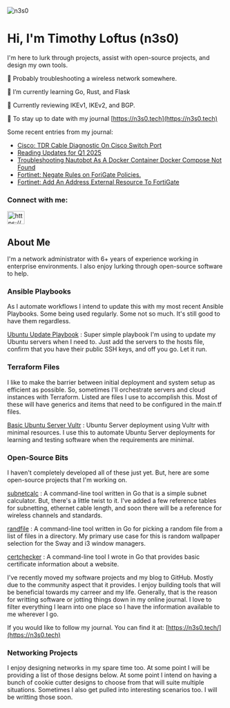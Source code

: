 <p align="left"> <img src="https://komarev.com/ghpvc/?username=n3s0&label=Profile%20views&color=0e75b6&style=flat" alt="n3s0" /> </p>

<h1 align="left">Hi, I'm Timothy Loftus (n3s0)</h1>

I'm here to lurk through projects, assist with open-source projects, and design 
my own tools.

🔭  Probably troubleshooting a wireless network somewhere.

🌱  I’m currently learning Go, Rust, and Flask

📝  Currently reviewing IKEv1, IKEv2, and BGP.

📝  To stay up to date with my journal [https://n3s0.tech](https://n3s0.tech)

Some recent entries from my journal:
<!-- BLOG-POST-LIST:START -->
- [Cisco: TDR Cable Diagnostic On Cisco Switch Port](https://www.n3s0.tech/notes/cisco/tdr-cable-diag-on-switch-port/)
- [Reading Updates for Q1 2025](https://www.n3s0.tech/projects/reading/updates/2025-q1-updates/)
- [Troubleshooting Nautobot As A Docker Container Docker Compose Not Found](https://www.n3s0.tech/notes/20250301003301/)
- [Fortinet: Negate Rules on ForiGate Policies.](https://www.n3s0.tech/notes/fortinet/negate-rules-on-fortigate-policies/)
- [Fortinet: Add An Address External Resource To FortiGate](https://www.n3s0.tech/notes/fortinet/adding-an-address-external-resource-to-fortigate/)
<!-- BLOG-POST-LIST:END -->

<h3 align="left">Connect with me:</h3>
<p align="left">
<a href="https://www.n3s0.tech/index.xml" target="blank"><img align="center" src="https://raw.githubusercontent.com/rahuldkjain/github-profile-readme-generator/master/src/images/icons/Social/rss.svg" alt="https://www.n3s0.tech/index.xml" height="30" width="40" /></a>
</p>

## About Me

I'm a network administrator with 6+ years of experience working in enterprise 
environments. I also enjoy lurking through open-source software to help.

### Ansible Playbooks

As I automate workflows I intend to update this with my most recent Ansible 
Playbooks. Some being used regularly. Some not so much. It's still good to have 
them regardless.

[Ubuntu Update Playbook](https://github.com/n3s0/ubuntu-update-playbook) : Super 
simple playbook I'm using to update my Ubuntu servers when I need to. Just add the
servers to the hosts file, confirm that you have their public SSH keys, and off you
go. Let it run. 

### Terraform Files

I like to make the barrier between initial deployment and system setup as
efficient as possible. So, sometimes I'll orchestrate servers and cloud
instances with Terraform. Listed are files I use to accomplish this. Most of
these will have generics and items that need to be configured in the main.tf
files.

[Basic Ubuntu Server Vultr](https://github.com/n3s0/tf-basic-ubuntu-server-vultr) : 
Ubuntu Server deployment using Vultr with minimal resources. I use this to
automate Ubuntu Server deployments for learning and testing software when the
requirements are minimal.

### Open-Source Bits

I haven't completely developed all of these just yet. But, here are some 
open-source projects that I'm working on.

[subnetcalc](https://github.com/n3s0/subnetcalc) : A command-line tool written 
in Go that is a simple subnet calculator. But, there's a little twist to it. 
I've added a few reference tables for subnetting, ethernet cable length, and 
soon there will be a reference for wireless channels and standards.

[randfile](https://github.com/n3s0/randfile) : A command-line tool written in Go
for picking a random file from a list of files in a directory. My primary use
case for this is random wallpaper selection for the Sway and i3 window managers.

[certchecker](https://github.com/n3s0/certchecker) : A command-line tool I wrote
in Go that provides basic certificate information about a website.

I've recently moved my software projects and my blog to GitHub. Mostly due to 
the community aspect that it provides. I enjoy building tools that will be 
beneficial towards my carreer and my life. Generally, that is the reason for 
writting software or jotting things down in my online journal. I love to filter 
everything I learn into one place so I have the information available to me 
wherever I go.

If you would like to follow my journal. You can find it at: 
[https://n3s0.tech/](https://n3s0.tech)

### Networking Projects

I enjoy designing networks in my spare time too. At some point I will be 
providing a list of those designs below. At some point I intend on having a bunch 
of cookie cutter designs to choose from that will suite multiple situations. 
Sometimes I also get pulled into interesting scenarios too. I will be writting 
those soon.
